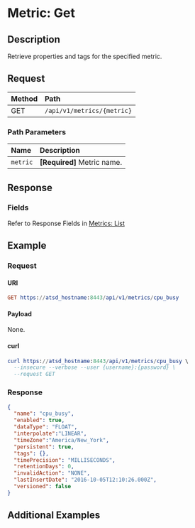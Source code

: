 # Metric: Get

## Description

Retrieve properties and tags for the specified metric.

## Request

| **Method** | **Path** |
|:---|:---|
| GET | `/api/v1/metrics/{metric}` |

### Path Parameters

| **Name** | **Description** |
|:---|:---|
| `metric` | **[Required]** Metric name. |

## Response

### Fields

Refer to Response Fields in [Metrics: List](list.md#fields)

## Example

### Request

#### URI

```elm
GET https://atsd_hostname:8443/api/v1/metrics/cpu_busy
```

#### Payload

None.

#### curl

```elm
curl https://atsd_hostname:8443/api/v1/metrics/cpu_busy \
  --insecure --verbose --user {username}:{password} \
  --request GET
```

### Response

```json
{
  "name": "cpu_busy",
  "enabled": true,
  "dataType": "FLOAT",
  "interpolate":"LINEAR",
  "timeZone":"America/New_York",
  "persistent": true,
  "tags": {},
  "timePrecision": "MILLISECONDS",
  "retentionDays": 0,
  "invalidAction": "NONE",
  "lastInsertDate": "2016-10-05T12:10:26.000Z",
  "versioned": false
}
```

## Additional Examples
